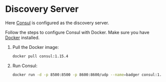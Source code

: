 # Discovery Server

Here [Consul](https://www.consul.io/) is configured as the discovery server.

Follow the steps to configure Consul with Docker. Make sure you have [Docker](https://www.docker.com/) installed.

1. Pull the Docker image:
    ```bash
    docker pull consul:1.15.4
    ```

2. Run Consul:
    ```bash
    docker run -d -p 8500:8500 -p 8600:8600/udp --name=badger consul:1.15.4 agent -server -ui -node=server-1 -bootstrap-expec t=1 -client=0.0.0.0
    ```





